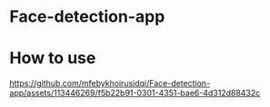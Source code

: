 # Face-detection-app
# How to use
https://github.com/mfebykhoirusidqi/Face-detection-app/assets/113446269/f5b22b91-0301-4351-bae6-4d312d88432c

